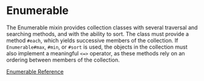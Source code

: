 # Enumerable

The Enumerable mixin provides collection classes with several traversal and
searching methods, and with the ability to sort. The class must provide a
method `#each`, which yields successive members of the collection. If
`Enumerable#max`, `#min`, or `#sort` is used, the objects in the collection must
also implement a meaningful `<=>` operator, as these methods rely on an
ordering between members of the collection.

[Enumerable Reference](https://ruby-doc.org/core-2.7.0/Enumerable.html)